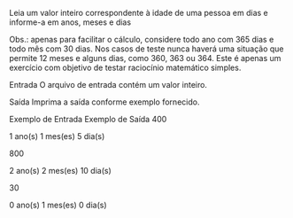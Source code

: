 Leia um valor inteiro correspondente à idade de uma pessoa em dias e informe-a em anos, meses e dias

Obs.: apenas para facilitar o cálculo, considere todo ano com 365 dias e todo mês com 30 dias. Nos casos de teste nunca haverá uma situação que permite 12 meses e alguns dias, como 360, 363 ou 364. Este é apenas um exercício com objetivo de testar raciocínio matemático simples.

Entrada
O arquivo de entrada contém um valor inteiro.

Saída
Imprima a saída conforme exemplo fornecido.

Exemplo de Entrada	Exemplo de Saída
400

1 ano(s)
1 mes(es)
5 dia(s)

800

2 ano(s)
2 mes(es)
10 dia(s)

30

0 ano(s)
1 mes(es)
0 dia(s)